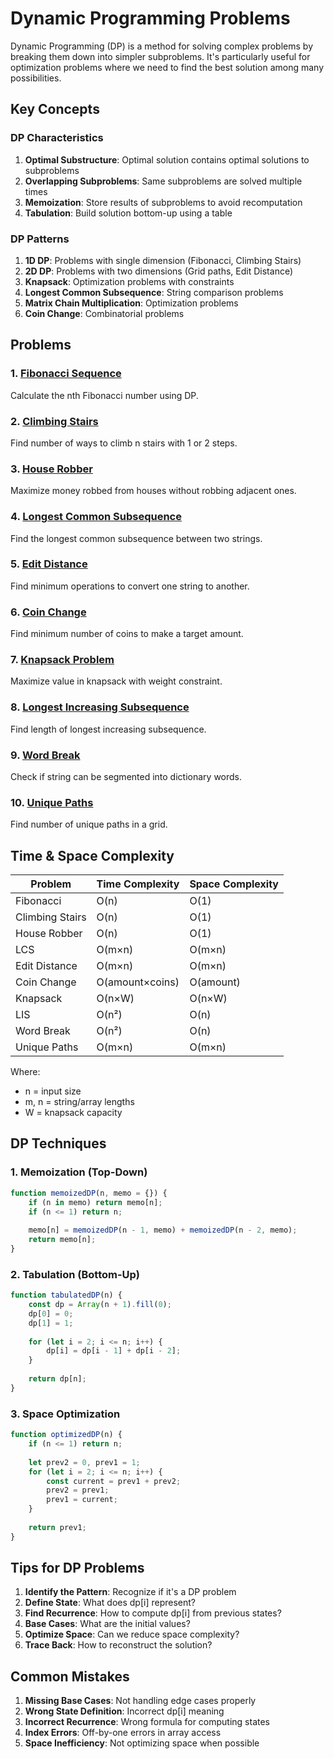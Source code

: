 # Dynamic Programming Problems

Dynamic Programming (DP) is a method for solving complex problems by breaking them down into simpler subproblems. It's particularly useful for optimization problems where we need to find the best solution among many possibilities.

## Key Concepts

### DP Characteristics
1. **Optimal Substructure**: Optimal solution contains optimal solutions to subproblems
2. **Overlapping Subproblems**: Same subproblems are solved multiple times
3. **Memoization**: Store results of subproblems to avoid recomputation
4. **Tabulation**: Build solution bottom-up using a table

### DP Patterns
1. **1D DP**: Problems with single dimension (Fibonacci, Climbing Stairs)
2. **2D DP**: Problems with two dimensions (Grid paths, Edit Distance)
3. **Knapsack**: Optimization problems with constraints
4. **Longest Common Subsequence**: String comparison problems
5. **Matrix Chain Multiplication**: Optimization problems
6. **Coin Change**: Combinatorial problems

## Problems

### 1. [Fibonacci Sequence](Fibonacci.md/)
Calculate the nth Fibonacci number using DP.

### 2. [Climbing Stairs](ClimbingStairs.md/)
Find number of ways to climb n stairs with 1 or 2 steps.

### 3. [House Robber](HouseRobber.md/)
Maximize money robbed from houses without robbing adjacent ones.

### 4. [Longest Common Subsequence](LongestCommonSubsequence.md/)
Find the longest common subsequence between two strings.

### 5. [Edit Distance](EditDistance.md/)
Find minimum operations to convert one string to another.

### 6. [Coin Change](CoinChange.md/)
Find minimum number of coins to make a target amount.

### 7. [Knapsack Problem](Knapsack.md/)
Maximize value in knapsack with weight constraint.

### 8. [Longest Increasing Subsequence](LongestIncreasingSubsequence.md/)
Find length of longest increasing subsequence.

### 9. [Word Break](WordBreak.md/)
Check if string can be segmented into dictionary words.

### 10. [Unique Paths](UniquePaths.md/)
Find number of unique paths in a grid.

## Time & Space Complexity

| Problem | Time Complexity | Space Complexity |
|---------|----------------|------------------|
| Fibonacci | O(n) | O(1) |
| Climbing Stairs | O(n) | O(1) |
| House Robber | O(n) | O(1) |
| LCS | O(m×n) | O(m×n) |
| Edit Distance | O(m×n) | O(m×n) |
| Coin Change | O(amount×coins) | O(amount) |
| Knapsack | O(n×W) | O(n×W) |
| LIS | O(n²) | O(n) |
| Word Break | O(n²) | O(n) |
| Unique Paths | O(m×n) | O(m×n) |

Where:
- n = input size
- m, n = string/array lengths
- W = knapsack capacity

## DP Techniques

### 1. Memoization (Top-Down)
```javascript
function memoizedDP(n, memo = {}) {
    if (n in memo) return memo[n];
    if (n <= 1) return n;
    
    memo[n] = memoizedDP(n - 1, memo) + memoizedDP(n - 2, memo);
    return memo[n];
}
```

### 2. Tabulation (Bottom-Up)
```javascript
function tabulatedDP(n) {
    const dp = Array(n + 1).fill(0);
    dp[0] = 0;
    dp[1] = 1;
    
    for (let i = 2; i <= n; i++) {
        dp[i] = dp[i - 1] + dp[i - 2];
    }
    
    return dp[n];
}
```

### 3. Space Optimization
```javascript
function optimizedDP(n) {
    if (n <= 1) return n;
    
    let prev2 = 0, prev1 = 1;
    for (let i = 2; i <= n; i++) {
        const current = prev1 + prev2;
        prev2 = prev1;
        prev1 = current;
    }
    
    return prev1;
}
```

## Tips for DP Problems

1. **Identify the Pattern**: Recognize if it's a DP problem
2. **Define State**: What does dp[i] represent?
3. **Find Recurrence**: How to compute dp[i] from previous states?
4. **Base Cases**: What are the initial values?
5. **Optimize Space**: Can we reduce space complexity?
6. **Trace Back**: How to reconstruct the solution?

## Common Mistakes

1. **Missing Base Cases**: Not handling edge cases properly
2. **Wrong State Definition**: Incorrect dp[i] meaning
3. **Incorrect Recurrence**: Wrong formula for computing states
4. **Index Errors**: Off-by-one errors in array access
5. **Space Inefficiency**: Not optimizing space when possible
